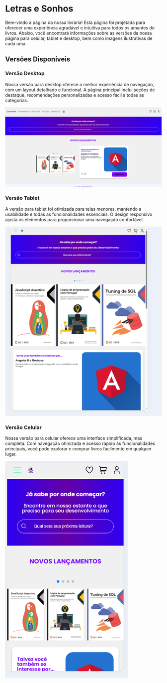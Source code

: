 # Letras e Sonhos

Bem-vindo à página da nossa livraria! Esta página foi projetada para oferecer uma experiência agradável e intuitiva para todos os amantes de livros. Abaixo, você encontrará informações sobre as versões da nossa página para celular, tablet e desktop, bem como imagens ilustrativas de cada uma.


## Versões Disponíveis

### Versão Desktop

Nossa versão para desktop oferece a melhor experiência de navegação, com um layout detalhado e funcional. A página principal inclui seções de destaque, recomendações personalizadas e acesso fácil a todas as categorias.

![Versão Desktop](img/readme%20files/desktop%20version.png)

### Versão Tablet

A versão para tablet foi otimizada para telas menores, mantendo a usabilidade e todas as funcionalidades essenciais. O design responsivo ajusta os elementos para proporcionar uma navegação confortável.

![Versão Tablet](img/readme%20files/tablet%20version.png)

### Versão Celular

Nossa versão para celular oferece uma interface simplificada, mas completa. Com navegação otimizada e acesso rápido às funcionalidades principais, você pode explorar e comprar livros facilmente em qualquer lugar.

![Versão Celular](img/readme%20files/celphone-version.png)